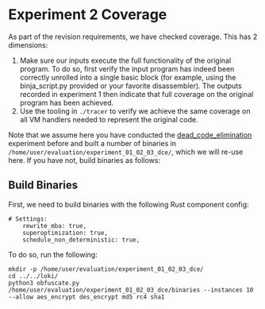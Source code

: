 # Experiment 2 Coverage

As part of the revision requirements, we have checked coverage. This has 2 dimensions:
1) Make sure our inputs execute the full functionality of the original program. To do so, first verify the input program has indeed been correctly unrolled into a single basic block (for example, using the binja_script.py provided or your favorite disassembler). The outputs recorded in experiment 1 then indicate that full coverage on the original program has been achieved.
2) Use the tooling in `./tracer` to verify we achieve the same coverage on all VM handlers needed to represent the original code.

Note that we assume here you have conducted the [dead_code_elimination](../dead_code_elimination/) experiment before and built a number of binaries in `/home/user/evaluation/experiment_01_02_03_dce/`, which we will re-use here. If you have not, build binaries as follows:


## Build Binaries
First, we need to build binaries with the following Rust component config:

```
# Settings:
    rewrite_mba: true,
    superoptimization: true,
    schedule_non_deterministic: true,
```

To do so, run the following:
```
mkdir -p /home/user/evaluation/experiment_01_02_03_dce/
cd ../../loki/
python3 obfuscate.py /home/user/evaluation/experiment_01_02_03_dce/binaries --instances 10 --allow aes_encrypt des_encrypt md5 rc4 sha1
```